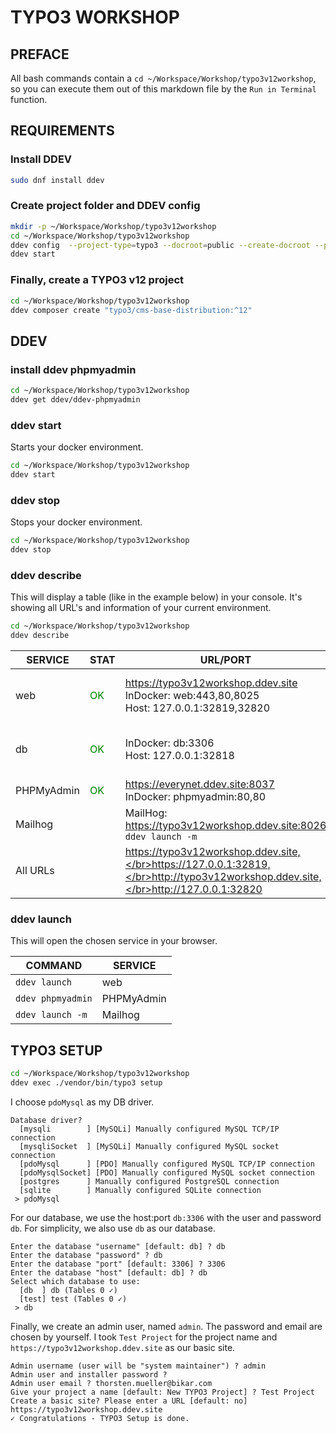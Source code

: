 # TYPO3 WORKSHOP

## PREFACE

All bash commands contain a `cd ~/Workspace/Workshop/typo3v12workshop`, so you can execute them out of this markdown
file by the `Run in Terminal` function.

## REQUIREMENTS

### Install DDEV

```bash
sudo dnf install ddev
```

### Create project folder and DDEV config

```bash
mkdir -p ~/Workspace/Workshop/typo3v12workshop
cd ~/Workspace/Workshop/typo3v12workshop
ddev config  --project-type=typo3 --docroot=public --create-docroot --php-version 8.2
ddev start
```

### Finally, create a TYPO3 v12 project

```bash
cd ~/Workspace/Workshop/typo3v12workshop
ddev composer create "typo3/cms-base-distribution:^12"
```

## DDEV

### install ddev phpmyadmin

```bash
cd ~/Workspace/Workshop/typo3v12workshop
ddev get ddev/ddev-phpmyadmin
```

### ddev start

Starts your docker environment.

```bash
cd ~/Workspace/Workshop/typo3v12workshop
ddev start
```

### ddev stop

Stops your docker environment.

```bash
cd ~/Workspace/Workshop/typo3v12workshop
ddev stop
```

### ddev describe

This will display a table (like in the example below) in your console. It's showing all URL's and information of your
current environment.

```bash
cd ~/Workspace/Workshop/typo3v12workshop
ddev describe
```

| SERVICE    | STAT                                | URL/PORT                                                                                                                           | INFO                                                          |
|------------|-------------------------------------|------------------------------------------------------------------------------------------------------------------------------------|---------------------------------------------------------------|
| web        | <span style="color:green">OK</span> | https://typo3v12workshop.ddev.site</br>InDocker: web:443,80,8025</br>Host: 127.0.0.1:32819,32820                                   | typo3 PHP8.2</br>nginx-fpm</br>docroot:'public'</br>NodeJS:16 |
| db         | <span style="color:green">OK</span> | InDocker: db:3306</br>Host: 127.0.0.1:32818                                                                                        | mariadb:10.4</br>User/Pass: 'db/db'</br>or 'root/root'        |
| PHPMyAdmin | <span style="color:green">OK</span> | https://everynet.ddev.site:8037</br>InDocker: phpmyadmin:80,80                                                                     |                                                               |
| Mailhog    |                                     | MailHog: https://typo3v12workshop.ddev.site:8026</br>`ddev launch -m`                                                              |                                                               |
| All URLs   |                                     | https://typo3v12workshop.ddev.site,</br>https://127.0.0.1:32819,</br>http://typo3v12workshop.ddev.site,</br>http://127.0.0.1:32820 |                                                               |

### ddev launch

This will open the chosen service in your browser. 

| COMMAND           | SERVICE    |
|-------------------|------------|
| `ddev launch`     | web        |
| `ddev phpmyadmin` | PHPMyAdmin |
| `ddev launch -m`  | Mailhog    |

## TYPO3 SETUP

```bash
cd ~/Workspace/Workshop/typo3v12workshop
ddev exec ./vendor/bin/typo3 setup
```

I choose `pdoMysql` as my DB driver.

```
Database driver?
  [mysqli        ] [MySQLi] Manually configured MySQL TCP/IP connection
  [mysqliSocket  ] [MySQLi] Manually configured MySQL socket connection
  [pdoMysql      ] [PDO] Manually configured MySQL TCP/IP connection
  [pdoMysqlSocket] [PDO] Manually configured MySQL socket connection
  [postgres      ] Manually configured PostgreSQL connection
  [sqlite        ] Manually configured SQLite connection
 > pdoMysql
```

For our database, we use the host:port `db:3306` with the user and password `db`. For simplicity, we also use `db` as
our database.

```
Enter the database "username" [default: db] ? db
Enter the database "password" ? db
Enter the database "port" [default: 3306] ? 3306
Enter the database "host" [default: db] ? db
Select which database to use: 
  [db  ] db (Tables 0 ✓)
  [test] test (Tables 0 ✓)
 > db
```

Finally, we create an admin user, named `admin`. The password and email are chosen by yourself. I took `Test Project`
for the project name and `https://typo3v12workshop.ddev.site` as our basic site.

```
Admin username (user will be "system maintainer") ? admin
Admin user and installer password ? 
Admin user email ? thorsten.mueller@bikar.com
Give your project a name [default: New TYPO3 Project] ? Test Project
Create a basic site? Please enter a URL [default: no] https://typo3v12workshop.ddev.site
✓ Congratulations - TYPO3 Setup is done.
```
